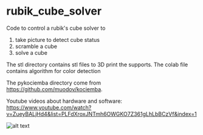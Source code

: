 # rubik_cube_solver
Code to control a rubik's cube solver to
1. take picture to detect cube status
2. scramble a cube
3. solve a cube

The stl directory contains stl files to 3D print the supports.
The colab file contains algorithm for color detection

The pykociemba directory come from https://github.com/muodov/kociemba. 

Youtube videos about hardware and software: https://www.youtube.com/watch?v=ZueyBALjHd4&list=PLFdXroxJNTmh6OWGKO7Z361gLhLbBCzVf&index=1

![alt text](https://github.com/wangyuyyt/rubik_cube_solver/blob/main/pics/PXL_20220528_025039435.jpg?raw=true)
